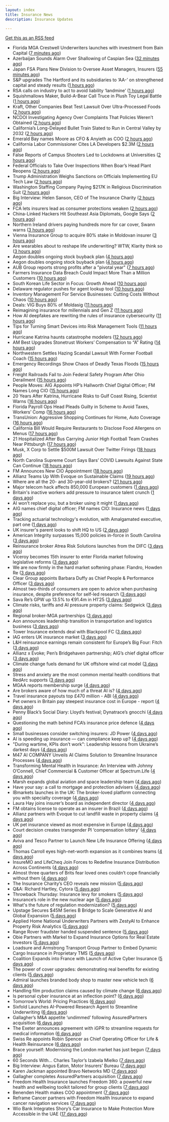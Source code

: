 ```yaml
---
layout: index
title: Insurance News
description: Insurance Updates

---
```


[Get this as an RSS feed](/insurance.rss)

<!-- news_marker starts -->
- Florida MGA Crestwell Underwriters launches with investment from Bain Capital ([7 minutes ago](https://www.reinsurancene.ws/florida-mga-crestwell-underwriters-launches-with-investment-from-bain-capital/))
- Azerbaijan Sounds Alarm Over Shallowing of Caspian Sea ([32 minutes ago](https://www.insurancejournal.com/news/international/2025/08/26/836954.htm))
- Japan FSA Plans New Division to Oversee Asset Managers, Insurers ([55 minutes ago](https://www.insurancejournal.com/news/international/2025/08/26/836945.htm))
- S&P upgrades The Hartford and its subsidiaries to ‘AA-’ on strengthened capital and steady results ([1 hours ago](https://www.reinsurancene.ws/sp-upgrades-the-hartford-and-its-subsidiaries-to-aa-on-strengthened-capital-and-steady-results/))
- RSA calls on industry to act to avoid liability ‘landmine’ ([1 hours ago](https://www.postonline.co.uk/commercial/7958918/rsa-calls-on-industry-to-act-to-avoid-liability-%E2%80%98landmine%E2%80%99))
- Squishmallows Maker, Build-A-Bear Call Truce in Plush Toy Legal Battle ([1 hours ago](https://www.insurancejournal.com/news/national/2025/08/26/836916.htm))
- Kraft, Other Companies Beat Test Lawsuit Over Ultra-Processed Foods ([2 hours ago](https://www.insurancejournal.com/news/national/2025/08/26/836912.htm))
- NCDOI Investigating Agency Over Complaints That Policies Weren’t Obtained ([2 hours ago](https://www.insurancejournal.com/news/southeast/2025/08/26/836877.htm))
- California’s Long-Delayed Bullet Train Slated to Run in Central Valley by 2032 ([2 hours ago](https://www.insurancejournal.com/news/west/2025/08/26/836898.htm))
- Emerald Bay names Moore as CFO & Anyieth as COO ([2 hours ago](https://www.reinsurancene.ws/emerald-bay-names-moore-as-cfo-anyieth-as-coo/))
- California Labor Commissioner Cites LA Developers $2.3M ([2 hours ago](https://www.insurancejournal.com/news/west/2025/08/26/836761.htm))
- False Reports of Campus Shooters Led to Lockdowns at Universities ([2 hours ago](https://www.insurancejournal.com/news/east/2025/08/26/836935.htm))
- Federal Officials to Take Over Inspections When Boar’s Head Plant Reopens ([2 hours ago](https://www.insurancejournal.com/news/east/2025/08/26/836942.htm))
- Trump Administration Weighs Sanctions on Officials Implementing EU Tech Law ([2 hours ago](https://www.insurancejournal.com/news/international/2025/08/26/836924.htm))
- Washington Staffing Company Paying $217K in Religious Discrimination Suit ([2 hours ago](https://www.insurancejournal.com/news/west/2025/08/26/836758.htm))
- Big Interview: Helen Sanson, CEO of The Insurance Charity ([2 hours ago](https://www.postonline.co.uk/people/7958165/big-interview-helen-sanson-ceo-of-the-insurance-charity))
- FCA lets insurers lead as consumer protections weaken ([2 hours ago](https://www.postonline.co.uk/personal/7958255/fca-lets-insurers-lead-as-consumer-protections-weaken))
- China-Linked Hackers Hit Southeast Asia Diplomats, Google Says ([2 hours ago](https://www.insurancejournal.com/news/international/2025/08/26/836920.htm))
- Northern Ireland drivers paying hundreds more for car cover, Swann warns ([3 hours ago](https://www.insurancebusinessmag.com/uk/news/breaking-news/northern-ireland-drivers-paying-hundreds-more-for-car-cover-swann-warns-547341.aspx))
- Vienna Insurance Group to acquire 80% stake in Moldovan insurer ([3 hours ago](https://www.insurancebusinessmag.com/uk/news/breaking-news/vienna-insurance-group-to-acquire-80-stake-in-moldovan-insurer-547339.aspx))
- Are wearables about to reshape life underwriting? WTW, Klarity think so ([3 hours ago](https://www.insurancebusinessmag.com/uk/news/breaking-news/are-wearables-about-to-reshape-life-underwriting-wtw-klarity-think-so-547336.aspx))
- Aegon doubles ongoing stock buyback plan ([4 hours ago](https://www.insurancebusinessmag.com/uk/news/breaking-news/aegon-doubles-ongoing-stock-buyback-plan-547335.aspx))
- Aegon doubles ongoing stock buyback plan ([4 hours ago](https://www.insurancebusinessmag.com/uk/news/breaking-news/aegon-doubles-ongoing-stock-buyback-plan-547334.aspx))
- AUB Group reports strong profits after a "pivotal year" ([7 hours ago](https://www.insurancebusinessmag.com/uk/news/breaking-news/aub-group-reports-strong-profits-after-a-pivotal-year-547324.aspx))
- Farmers Insurance Data Breach Could Impact More Than a Million Customers ([10 hours ago](https://www.insurancejournal.com/news/national/2025/08/25/836906.htm))
- South Korean Life Sector in Focus: Growth Ahead ([10 hours ago](https://insurance-edge.net/2025/08/25/south-korean-life-sector-in-focus-growth-ahead/))
- Delaware regulator pushes for agent lookup tool ([10 hours ago](https://www.dig-in.com/news/delaware-regulator-pushes-for-agent-lookup-tool))
- Inventory Management For Service Businesses: Cutting Costs Without Chaos ([10 hours ago](https://insurance-edge.net/2025/08/25/inventory-management-for-service-businesses-cutting-costs-without-chaos/))
- Deals: VIG Buys 80% of Moldasig ([11 hours ago](https://insurance-edge.net/2025/08/25/deals-vig-buys-80-of-moldasig/))
- Reimagining insurance for millennials and Gen Z ([11 hours ago](https://www.dig-in.com/opinion/reimagining-insurance-for-millennials-and-gen-z))
- How AI deepfakes are rewriting the rules of insurance cybersecurity ([11 hours ago](https://www.dig-in.com/opinion/ai-deepfakes-rewrite-insurance-cybersecurity-rules))
- Tips for Turning Smart Devices into Risk Management Tools ([11 hours ago](https://insurance-edge.net/2025/08/25/tips-for-turning-smart-devices-into-risk-management-tools/))
- Hurricane Katrina haunts catastrophe modelers ([12 hours ago](https://www.dig-in.com/articles/hurricane-katrina-haunts-catastrophe-modelers))
- AM Best Upgrades Stonetrust Workers’ Compensation to “A” Rating ([14 hours ago](https://www.insurancejournal.com/news/southcentral/2025/08/25/836894.htm))
- Northwestern Settles Hazing Scandal Lawsuit With Former Football Coach ([15 hours ago](https://www.insurancejournal.com/news/midwest/2025/08/25/836890.htm))
- Emergency Recordings Show Chaos of Deadly Texas Floods ([15 hours ago](https://www.insurancejournal.com/news/southcentral/2025/08/25/836887.htm))
- Freight Railroads Fail to Join Federal Safety Program After Ohio Derailment ([15 hours ago](https://www.insurancejournal.com/news/midwest/2025/08/25/836883.htm))
- People Moves: AIG Appoints HP’s Hallworth Chief Digital Officer; FM Names Long CIO ([15 hours ago](https://www.insurancejournal.com/news/national/2025/08/25/836115.htm))
- 20 Years After Katrina, Hurricane Risks to Gulf Coast Rising, Scientist Warns ([16 hours ago](https://www.insurancejournal.com/news/national/2025/08/25/836874.htm))
- Florida Payroll Ops Head Pleads Guilty in Scheme to Avoid Taxes, Workers’ Comp ([16 hours ago](https://www.insurancejournal.com/news/southeast/2025/08/25/836862.htm))
- TransUnion: Aggressive Shopping Continues for Home, Auto Coverage ([16 hours ago](https://www.insurancejournal.com/news/national/2025/08/25/836864.htm))
- California Bill Would Require Restaurants to Disclose Food Allergens on Menus ([17 hours ago](https://www.insurancejournal.com/news/west/2025/08/25/836856.htm))
- 21 Hospitalized After Bus Carrying Junior High Football Team Crashes Near Pittsburgh ([17 hours ago](https://www.insurancejournal.com/news/east/2025/08/25/836857.htm))
- Musk, X Corp to Settle $500M Lawsuit Over Twitter Firings ([18 hours ago](https://www.insurancejournal.com/news/national/2025/08/25/836848.htm))
- North Carolina Supreme Court Says Bars’ COVID Lawsuits Against State Can Continue ([18 hours ago](https://www.insurancejournal.com/news/southeast/2025/08/25/836846.htm))
- FM Announces New CIO Appointment ([18 hours ago](https://insurance-edge.net/2025/08/25/fm-announces-new-cio-appointment/))
- Allianz Teams Up With Evoque on Sustainable Claims ([19 hours ago](https://insurance-edge.net/2025/08/25/allianz-teams-up-with-evoque-on-sustainable-claims/))
- Where are all the 20- and 30-year-old brokers? ([21 hours ago](https://www.dig-in.com/advisers/opinion/where-are-all-the-20-and-30-year-old-brokers))
- Major telecom hack affects 850,000 European customers ([1 days ago](https://www.insurancebusinessmag.com/uk/news/cyber/major-telecom-hack-affects-850000-european-customers-547230.aspx))
- Britain's inactive workers add pressure to insurance talent crunch ([1 days ago](https://www.insurancebusinessmag.com/uk/news/breaking-news/britains-inactive-workers-add-pressure-to-insurance-talent-crunch-547229.aspx))
- AI won’t replace you, but a broker using it might ([1 days ago](https://www.insurancebusinessmag.com/uk/news/breaking-news/ai-wont-replace-you-but-a-broker-using-it-might-547270.aspx))
- AIG names chief digital officer; FM names CIO: Insurance news ([1 days ago](https://www.dig-in.com/news/aig-names-chief-digital-officer-fm-names-cio-insurance-news))
- Tracking actuarial technology's evolution, with Amalgamated executive, part one ([1 days ago](https://www.dig-in.com/news/tracking-actuarial-technologys-evolution-part-one))
- UK insurer's parent looks to shift HQ to US ([2 days ago](https://www.insurancebusinessmag.com/uk/news/breaking-news/uk-insurers-parent-looks-to-shift-hq-to-us-547247.aspx))
- American Integrity surpasses 15,000 policies in-force in South Carolina ([3 days ago](https://www.reinsurancene.ws/american-integrity-surpasses-15000-policies-in-force-in-south-carolina/))
- Reinsurance broker Atrea Risk Solutions launches from the DIFC ([3 days ago](https://www.reinsurancene.ws/reinsurance-broker-atrea-risk-solutions-launches-from-the-difc/))
- Viceroy becomes 15th insurer to enter Florida market following legislative reforms ([3 days ago](https://www.reinsurancene.ws/viceroy-becomes-15th-insurer-to-enter-florida-market-following-legislative-reforms/))
- We are now firmly in the hard market softening phase: Flandro, Howden Re ([3 days ago](https://www.reinsurancene.ws/we-are-now-firmly-in-the-hard-market-softening-phase-flandro-howden-re/))
- Clear Group appoints Barbara Duffy as Chief People & Performance Officer ([3 days ago](https://www.reinsurancene.ws/clear-group-appoints-barbara-duffy-as-chief-people-performance-officer/))
- Almost two-thirds of consumers are open to advice when purchasing insurance, despite preference for self-led research ([3 days ago](https://ifamagazine.com/almost-two-thirds-of-consumers-are-open-to-advice-when-purchasing-insurance-despite-preference-for-self-led-research/))
- Sava Re’s GPW up 13.5% to €91.4m in H1’25 ([3 days ago](https://www.reinsurancene.ws/sava-res-gpw-up-13-5-to-e91-4m-in-h125/))
- Climate risks, tariffs and AI pressure property claims: Sedgwick ([3 days ago](https://www.insurancebusinessmag.com/uk/news/catastrophe/climate-risks-tariffs-and-ai-pressure-property-claims-sedgwick-547111.aspx))
- Regional broker-MGA partnerships ([3 days ago](https://www.insurancebusinessmag.com/uk/news/columns/regional-brokermga-partnerships-547093.aspx))
- Aon announces leadership transition in transportation and logistics business ([3 days ago](https://www.insurancebusinessmag.com/uk/news/breaking-news/aon-announces-leadership-transition-in-transportation-and-logistics-business-547092.aspx))
- Tower Insurance extends deal with Blackpool FC ([3 days ago](https://www.insurancebusinessmag.com/uk/news/breaking-news/tower-insurance-extends-deal-with-blackpool-fc-547091.aspx))
- IAG enters UK insurance market ([3 days ago](https://www.insurancebusinessmag.com/uk/news/travel/iag-enters-uk-insurance-market-547090.aspx))
- L&H reinsurance earnings remain consistent for Europe’s Big Four: Fitch ([3 days ago](https://www.reinsurancene.ws/lh-reinsurance-earnings-remain-consistent-for-europes-big-four-fitch/))
- Allianz x Evoke; Pen’s Bridgehaven partnership; AIG’s chief digital officer ([3 days ago](https://www.postonline.co.uk/news/7958917/allianz-x-evoke-pen%E2%80%99s-bridgehaven-partnership-aig%E2%80%99s-chief-digital-officer))
- Climate change fuels demand for UK offshore wind cat model ([3 days ago](https://www.postonline.co.uk/commercial/7958315/climate-change-fuels-demand-for-uk-offshore-wind-cat-model))
- Stress and anxiety are the most common mental health conditions that RedArc supports ([3 days ago](https://ifamagazine.com/stress-and-anxiety-are-the-most-common-mental-health-conditions-that-redarc-supports/))
- MGAA reports membership surge ([4 days ago](https://www.insurancebusinessmag.com/uk/news/breaking-news/mgaa-reports-membership-surge-547078.aspx))
- Are brokers aware of how much of a threat AI is? ([4 days ago](https://www.insurancebusinessmag.com/uk/news/technology/are-brokers-aware-of-how-much-of-a-threat-ai-is-547077.aspx))
- Travel insurance payouts top £470 million - ABI ([4 days ago](https://www.insurancebusinessmag.com/uk/news/travel/travel-insurance-payouts-top-470-million--abi-547076.aspx))
- Pet owners in Britain pay steepest insurance cost in Europe - report ([4 days ago](https://www.insurancebusinessmag.com/uk/news/breaking-news/pet-owners-in-britain-pay-steepest-insurance-cost-in-europe--report-547074.aspx))
- Penny Black’s Social Diary: Lloyd’s festival; Dynatrace’s gnocchi ([4 days ago](https://www.postonline.co.uk/people/7958186/penny-black%E2%80%99s-social-diary-lloyd%E2%80%99s-festival-dynatrace%E2%80%99s-gnocchi))
- Questioning the math behind FCA’s insurance price defence ([4 days ago](https://www.postonline.co.uk/regulation/7958257/questioning-the-math-behind-fca%E2%80%99s-insurance-price-defence))
- Small businesses consider switching insurers: JD Power ([4 days ago](https://www.dig-in.com/news/small-businesses-consider-switching-insurers-jd-power))
- AI is speeding up insurance — can compliance keep up? ([4 days ago](https://www.dig-in.com/opinion/ai-is-affecting-insurance-compliance))
- "During wartime, KPIs don’t work": Leadership lessons from Ukraine’s darkest days ([4 days ago](https://www.insurancebusinessmag.com/uk/news/breaking-news/during-wartime-kpis-dont-work-leadership-lessons-from-ukraines-darkest-days-547007.aspx))
- M47 AI COMPANY Unveils AI Claims Solution to Streamline Insurance Processes ([4 days ago](https://www.insurtechinsights.com/m47-ai-company-unveils-ai-claims-solution-to-streamline-insurance-processes/))
- Transforming Mental Health in Insurance: An Interview with Johnny O’Connell, Chief Commercial & Customer Officer at Spectrum.Life ([4 days ago](https://www.insurtechinsights.com/transforming-mental-health-in-insurance-an-interview-with-johnny-oconnell-chief-commercial-customer-officer-at-spectrum-life/))
- Marsh expands global aviation and space leadership team ([4 days ago](https://www.insurancebusinessmag.com/uk/news/breaking-news/marsh-expands-global-aviation-and-space-leadership-team-546974.aspx))
- Have your say: a call to mortgage and protection advisers ([4 days ago](https://ifamagazine.com/have-your-say-a-call-to-mortgage-and-protection-advisers/))
- IBmarkets launches in the UK: The broker-loved platform connecting you with specialty coverage ([4 days ago](https://www.insurancebusinessmag.com/uk/news/breaking-news/ibmarkets-launches-in-the-uk-the-brokerloved-platform-connecting-you-with-specialty-coverage-546952.aspx))
- Laura Hay joins insurer’s board as independent director ([4 days ago](https://www.insurancebusinessmag.com/uk/news/breaking-news/laura-hay-joins-insurers-board-as-independent-director-546951.aspx))
- FM obtains license to operate as an insurer in Brazil ([4 days ago](https://www.insurancebusinessmag.com/uk/news/breaking-news/fm-obtains-license-to-operate-as-an-insurer-in-brazil-546948.aspx))
- Allianz partners with Evoque to cut landfill waste in property claims ([4 days ago](https://www.insurancebusinessmag.com/uk/news/claims/allianz-partners-with-evoque-to-cut-landfill-waste-in-property-claims-546947.aspx))
- UK pet insurance viewed as most expensive in Europe ([4 days ago](https://www.postonline.co.uk/personal/7958915/uk-pet-insurance-viewed-as-most-expensive-in-europe))
- Court decision creates transgender PI ‘compensation lottery’ ([4 days ago](https://www.postonline.co.uk/personal/7958916/court-decision-creates-transgender-pi-%E2%80%98compensation-lottery%E2%80%99))
- Aviva and Tesco Partner to Launch New Life Insurance Offering ([4 days ago](https://www.insurtechinsights.com/aviva-and-tesco-partner-to-launch-new-life-insurance-offering/))
- Thomas Carroll eyes high-net-worth expansion as it combines teams ([4 days ago](https://www.postonline.co.uk/broker/7958912/thomas-carroll-eyes-high-net-worth-expansion-as-it-combines-teams))
- InsureMO and LifeCheq Join Forces to Redefine Insurance Distribution Across Continents ([4 days ago](https://www.insurtechinsights.com/insuremo-and-lifecheq-join-forces-to-redefine-insurance-distribution-across-continents/))
- Almost three quarters of Brits fear loved ones couldn’t cope financially without them ([4 days ago](https://ifamagazine.com/almost-three-quarters-of-brits-fear-loved-ones-couldnt-cope-financially-without-them/))
- The Insurance Charity’s CEO reveals new mission ([5 days ago](https://www.postonline.co.uk/people/7958166/the-insurance-charity%E2%80%99s-ceo-reveals-new-mission))
- Q&A: Richard Hartley, Cytora ([5 days ago](https://www.postonline.co.uk/technology/7958053/qa-richard-hartley-cytora))
- Throwback Thursday: Insurance levy for smokers ([5 days ago](https://www.postonline.co.uk/claims/7956762/throwback-thursday-insurance-levy-for-smokers))
- Insurance’s role in the new nuclear age ([5 days ago](https://www.postonline.co.uk/commercial/7958893/insurance%E2%80%99s-role-in-the-new-nuclear-age))
- What's the future of regulation modernization? ([5 days ago](https://www.dig-in.com/opinion/what-does-rule-modernization-mean))
- Upstage Secures $45M Series B Bridge to Scale Generative AI and Global Expansion ([5 days ago](https://www.insurtechinsights.com/upstage-secures-45m-series-b-bridge-to-scale-generative-ai-and-global-expansion/))
- Applied Home National Underwriters Partners with ZestyAI to Enhance Property Risk Analytics ([5 days ago](https://www.insurtechinsights.com/applied-home-national-underwriters-partners-with-zestyai-to-enhance-property-risk-analytics/))
- Range Rover fraudster handed suspended sentence ([5 days ago](https://www.postonline.co.uk/claims/7958909/range-rover-fraudster-handed-suspended-sentence))
- Obie Partners with Markel to Expand Insurance Options for Real Estate Investors ([5 days ago](https://www.insurtechinsights.com/obie-partners-with-markel-to-expand-insurance-options-for-real-estate-investors/))
- Loadsure and Armstrong Transport Group Partner to Embed Dynamic Cargo Insurance in Proprietary TMS ([5 days ago](https://www.insurtechinsights.com/loadsure-and-armstrong-transport-group-partner-to-embed-dynamic-cargo-insurance-in-proprietary-tms/))
- Coalition Expands into France with Launch of Active Cyber Insurance ([5 days ago](https://www.insurtechinsights.com/coalition-expands-into-france-with-launch-of-active-cyber-insurance/))
- The power of cover upgrades: demonstrating real benefits for existing clients ([5 days ago](https://ifamagazine.com/the-power-of-cover-upgrades-demonstrating-real-benefits-for-existing-clients/))
- Admiral launches branded body shop to master new vehicle tech ([6 days ago](https://www.postonline.co.uk/claims/7958908/admiral-launches-branded-body-shop-to-master-new-vehicle-tech))
- Handling film production claims caused by climate change ([6 days ago](https://www.postonline.co.uk/claims/7958022/handling-film-production-claims-caused-by-climate-change))
- Is personal cyber insurance at an inflection point? ([6 days ago](https://www.postonline.co.uk/personal/7958123/is-personal-cyber-insurance-at-an-inflection-point))
- Tomorrow’s World: Pricing Practices ([6 days ago](https://www.postonline.co.uk/personal/7958156/tomorrow%E2%80%99s-world-pricing-practices))
- Sixfold Launches AI-Powered Research Agent to Streamline Underwriting ([6 days ago](https://www.insurtechinsights.com/sixfold-launches-ai-powered-research-agent-to-streamline-underwriting/))
- Gallagher’s M&A appetite ‘undimmed’ following AssuredPartners acquisition ([6 days ago](https://www.postonline.co.uk/broker/7958906/gallagher%E2%80%99s-ma-appetite-%E2%80%98undimmed%E2%80%99-following-assuredpartners-acquisition))
- The Exeter announces agreement with iGPR to streamline requests for medical information ([6 days ago](https://ifamagazine.com/the-exeter-announces-agreement-with-igpr-to-streamline-requests-for-medical-information/))
- Swiss Re appoints Robin Spencer as Chief Operating Officer for Life & Health Reinsurance ([6 days ago](https://ifamagazine.com/swiss-re-appoints-robin-spencer-as-chief-operating-officer-for-life-health-reinsurance/))
- Brace yourself: Modernising the London market has just begun ([7 days ago](https://www.postonline.co.uk/lloyd%E2%80%99slondon/7958892/brace-yourself-modernising-the-london-market-has-just-begun))
- 60 Seconds With… Charles Taylor’s Izabela Mielko ([7 days ago](https://www.postonline.co.uk/technology/7957984/60-seconds-with%E2%80%A6-charles-taylor%E2%80%99s-izabela-mielko))
- Big Interview: Angus Eaton, Motor Insurers’ Bureau ([7 days ago](https://www.postonline.co.uk/regulation/7958299/big-interview-angus-eaton-motor-insurers%E2%80%99-bureau))
- Karen Jackman appointed Bravo Networks MD ([7 days ago](https://www.postonline.co.uk/broker/7958905/karen-jackman-appointed-bravo-networks-md))
- Gallagher completes AssuredPartners acquisition ([7 days ago](https://www.postonline.co.uk/broker/7958904/gallagher-completes-assuredpartners-acquisition))
- Freedom Health Insurance launches Freedom 360: a powerful new health and wellbeing toolkit tailored for group clients ([7 days ago](https://ifamagazine.com/freedom-health-insurance-launches-freedom-360-a-powerful-new-health-and-wellbeing-toolkit-tailored-for-group-clients/))
- Benenden Health makes COO appointment ([7 days ago](https://ifamagazine.com/benenden-health-makes-coo-appointment/))
- Reframe Cancer partners with Freedom Health Insurance to expand cancer navigation services ([7 days ago](https://ifamagazine.com/reframe-cancer-partners-with-freedom-health-insurance-to-expand-cancer-navigation-services/))
- Wio Bank Integrates Shory’s Car Insurance to Make Protection More Accessible in the UAE ([17 days ago](https://thefintechtimes.com/wio-bank-integrates-shorys-car-insurance-to-make-protection-more-accessible-in-the-uae/))

<!-- news_marker ends -->